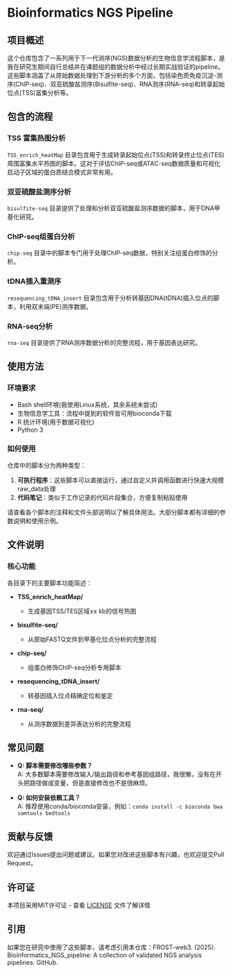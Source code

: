 # Bioinformatics NGS Pipeline

## 项目概述
这个仓库包含了一系列用于下一代测序(NGS)数据分析的生物信息学流程脚本，是我在研究生期间自行总结并在课题组的数据分析中经过长期实战验证的pipeline。这些脚本涵盖了从原始数据处理到下游分析的多个方面，包括染色质免疫沉淀-测序(ChIP-seq)、双亚硫酸盐测序(Bisulfite-seq)、RNA测序(RNA-seq)和转录起始位点(TSS)富集分析等。

## 包含的流程

### TSS 富集热图分析
`TSS_enrich_heatMap` 目录包含用于生成转录起始位点(TSS)和转录终止位点(TES)周围富集水平热图的脚本。这对于评估ChIP-seq或ATAC-seq数据质量和可视化启动子区域的蛋白质结合模式非常有用。

### 双亚硫酸盐测序分析
`bisulfite-seq` 目录提供了处理和分析双亚硫酸盐测序数据的脚本，用于DNA甲基化研究。

### ChIP-seq组蛋白分析
`chip-seq` 目录中的脚本专门用于处理ChIP-seq数据，特别关注组蛋白修饰的分析。

### tDNA插入重测序
`resequencing_tDNA_insert` 目录包含用于分析转基因DNA(tDNA)插入位点的脚本，利用双末端(PE)测序数据。

### RNA-seq分析
`rna-seq` 目录提供了RNA测序数据分析的完整流程，用于基因表达研究。

## 使用方法

### 环境要求
- Bash shell环境(我使用Linux系统，其余系统未尝试)
- 生物信息学工具：流程中提到的软件皆可用bioconda下载
- R 统计环境(用于数据可视化)
- Python 3

### 如何使用
仓库中的脚本分为两种类型：
1. **可执行程序**：这些脚本可以直接运行，通过自定义并调用函数进行快速大规模raw_data处理
2. **代码笔记**：类似于工作记录的代码片段集合，方便复制粘贴使用

请查看各个脚本的注释和文件头部说明以了解具体用法。大部分脚本都有详细的参数说明和使用示例。

## 文件说明

### 核心功能

各目录下的主要脚本功能简述：

- **TSS_enrich_heatMap/**
  - 生成基因TSS/TES区域±x kb的信号热图

- **bisulfite-seq/**
  - 从原始FASTQ文件到甲基化位点分析的完整流程

- **chip-seq/**
  - 组蛋白修饰ChIP-seq分析专用脚本

- **resequencing_tDNA_insert/**
  - 转基因插入位点精确定位和鉴定

- **rna-seq/**
  - 从测序数据到差异表达分析的完整流程

## 常见问题

- **Q: 脚本需要修改哪些参数？**  
  A: 大多数脚本需要修改输入/输出路径和参考基因组路径，我很懒，没有在开头把路径做成变量，但是直接修改也不是很麻烦。

- **Q: 如何安装依赖工具？**  
  A: 推荐使用conda/bioconda安装，例如：`conda install -c bioconda bwa samtools bedtools`

## 贡献与反馈

欢迎通过Issues提出问题或建议。如果您对改进这些脚本有兴趣，也欢迎提交Pull Request。

## 许可证

本项目采用MIT许可证 - 查看 [LICENSE](LICENSE) 文件了解详情

## 引用
如果您在研究中使用了这些脚本，请考虑引用本仓库：FROST-web3. (2025). Bioinformatics_NGS_pipeline: A collection of validated NGS analysis pipelines. GitHub.
